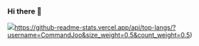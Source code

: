 ### Hi there 👋
![](https://github-readme-stats.vercel.app/api/top-langs/?username=CommandJoo&size_weight=0.5&count_weight=0.5)https://github-readme-stats.vercel.app/api/top-langs/?username=CommandJoo&size_weight=0.5&count_weight=0.5)
